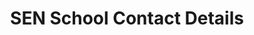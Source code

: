 ---
schema: default
title: SEN School Contact Details
organization: East Ayrshire
notes: 
resources:

  - name: SEN School Contact Details CSV
  - url: https://www.east-ayrshire.gov.uk/Resources/CSV/Open-Data-003-SEN-School-Contacts.csv
  - format: CSV

license: Open Government Licence 3.0 (United Kingdom)
category:

  - 


  - Education

maintainer: Tim Wisniewski
maintainer_email: tim@timwis.com
---